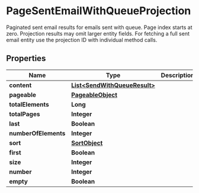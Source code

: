 

# PageSentEmailWithQueueProjection

Paginated sent email results for emails sent with queue. Page index starts at zero. Projection results may omit larger entity fields. For fetching a full sent email entity use the projection ID with individual method calls.

## Properties

| Name | Type | Description | Notes |
|------------ | ------------- | ------------- | -------------|
|**content** | [**List&lt;SendWithQueueResult&gt;**](SendWithQueueResult) |  |  [optional] |
|**pageable** | [**PageableObject**](PageableObject) |  |  [optional] |
|**totalElements** | **Long** |  |  |
|**totalPages** | **Integer** |  |  |
|**last** | **Boolean** |  |  [optional] |
|**numberOfElements** | **Integer** |  |  [optional] |
|**sort** | [**SortObject**](SortObject) |  |  [optional] |
|**first** | **Boolean** |  |  [optional] |
|**size** | **Integer** |  |  [optional] |
|**number** | **Integer** |  |  [optional] |
|**empty** | **Boolean** |  |  [optional] |



